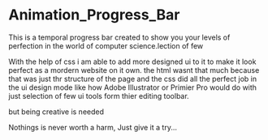 # Animation_Progress_Bar
This is a temporal progress bar created to show you your levels of perfection in the world of computer science.lection of few

With the help of css i am able to add more designed ui to it to make it look perfect as a mordern website on it own.
the html wasnt that much because that was just thr structure of the page and the css did all the perfect job in the ui design mode like how Adobe Illustrator or Primier Pro would do with just selection of few ui tools form thier editing toolbar.

but being creative is needed

Nothings is never worth a harm, Just give it a try...
